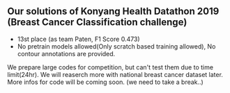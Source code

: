 ## Our solutions of Konyang Health Datathon 2019 (Breast Cancer Classification challenge) 

- 13st place (as team Paten, F1 Score 0.473)
- No pretrain models allowed(Only scratch based training allowed), No contour annotations are provided.

We prepare large codes for competition, but can't test them due to time limit(24hr). We will reaserch more with national breast cancer dataset later.
More infos for code will be coming soon. (we need to take a break..)

